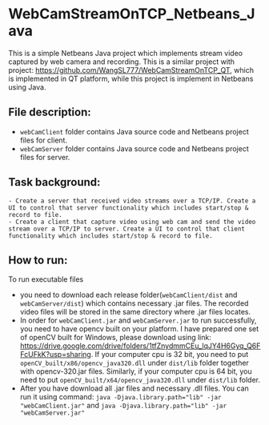 # WebCamStreamOnTCP_Netbeans_Java
This is a simple Netbeans Java project which implements stream video captured by web camera and recording. This is a similar project with project: https://github.com/WangSL777/WebCamStreamOnTCP_QT, which is implemented in QT platform, while this project is implement in Netbeans using Java.

## File description:
- `webCamClient` folder contains Java source code and Netbeans project files for client. 
- `webCamServer` folder contains Java source code and Netbeans project files for server.

## Task background:
```
- Create a server that received video streams over a TCP/IP. Create a UI to control that server functionality which includes start/stop & record to file.
- Create a client that capture video using web cam and send the video stream over a TCP/IP to server. Create a UI to control that client functionality which includes start/stop & record to file.
```

## How to run:
To run executable files
- you need to download each release folder(`webCamClient/dist` and `webCamServer/dist`) which contains necessary .jar files. The recorded video files will be stored in the same directory where .jar files locates.
- In order for `webCamClient.jar` and `webCamServer.jar` to run successfully, you need to have opencv built on your platform. I have prepared one set of openCV built for Windows, please download using link: https://drive.google.com/drive/folders/1tfZnydmmCEu_lqJY4H6Gyq_Q6FFcUFkK?usp=sharing. If your computer cpu is 32 bit, you need to put `openCV_built/x86/opencv_java320.dll` under `dist/lib` folder together with opencv-320.jar files. Similarly, if your computer cpu is 64 bit, you need to put `openCV_built/x64/opencv_java320.dll` under `dist/lib` folder.
- After you have download all .jar files and necessary .dll files. You can run it using command: `java -Djava.library.path="lib" -jar "webCamClient.jar"`  and `java -Djava.library.path="lib" -jar "webCamServer.jar"`
